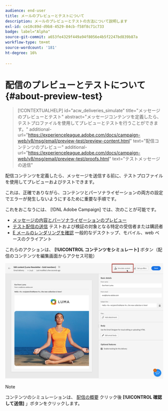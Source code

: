 ```yaml
---
audience: end-user
title: メールのプレビューとテストについて
description: メールのプレビューとテストの方法について説明します
exl-id: ce10c89d-d9b8-4529-84cb-f58f8c71c733
badge: label="Alpha"
source-git-commit: a653fe4329f449a94f8056e4b5f2247bd839b87a
workflow-type: tm+mt
source-wordcount: '181'
ht-degree: 16%

---
```


# 配信のプレビューとテストについて {#about-preview-test}

>[!CONTEXTUALHELP]
>id="acw_deliveries_simulate"
>title="メッセージのプレビューとテスト"
>abstract="メッセージコンテンツを定義したら、テストプロファイルを使用してプレビューとテストを行うことができます。"
>additional-url="https://experienceleague.adobe.com/docs/campaign-web/v8/msg/email/preview-test/preview-content.html" text="配信コンテンツのプレビュー"
>additional-url="https://experienceleague.adobe.com/docs/campaign-web/v8/msg/email/preview-test/proofs.html" text="テストメッセージの送信"

配信コンテンツを定義したら、メッセージを送信する前に、テストプロファイルを使用してプレビューおよびテストできます。

これは、正確でありながら、コンテンツとパーソナライゼーションの両方の設定でエラーが発生しないようにするために重要な手順です。

これをおこなうには、 [!DNL Adobe Campaign] では、次のことが可能です。

* [メッセージの内容とパーソナライゼーションのプレビュー](preview-content.md)
* [テスト配信の送信](proofs.md) テストおよび検証の対象となる特定の受信者または購読者
* [E メールのレンダリングを確認](email-rendering.md) 一般的なデスクトップ、モバイル、web ベースのクライアント

これらのアクションは、 **[!UICONTROL コンテンツをシミュレート]** ボタン（配信のコンテンツを編集画面からアクセス可能）

<!-- from the [Edit content](../content/edit-content.md) screen or from the [Email Designer](../content/get-started-email-designer.md).-->

![](assets/simulate-button.png)

>[!NOTE]
>
>コンテンツのシミュレーションは、 [配信の概要](../monitor/prepare-send.md) クリック後 **[!UICONTROL 確認して送信]** 」ボタンをクリックします。

